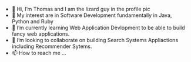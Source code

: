 - 👋 Hi, I’m Thomas and I am the lizard guy in the profile pic 
- 👀 My interest are in Software Development fundamentally in Java, Python and Ruby
- 🌱 I’m currently learning Web Application Devlopment to be able to build fancy web applications.
- 💞️ I’m looking to collaborate on building Search Systems Appliactions including Recommender Sytems.
- 📫 How to reach me ...

<!---
TomDank/TomDank is a ✨ special ✨ repository because its `README.md` (this file) appears on your GitHub profile.
You can click the Preview link to take a look at your changes.
--->
